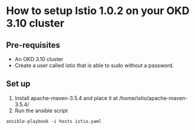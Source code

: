# How to setup Istio 1.0.2 on your OKD 3.10 cluster

## Pre-requisites
- An OKD 3.10 cluster
- Create a user called istio that is able to sudo without a password.

## Set up
1. Install apache-maven-3.5.4 and place it at /home/istio/apache-maven-3.5.4/
1. Run the ansible script

```
ansible-playbook -i hosts istio.yaml
```
